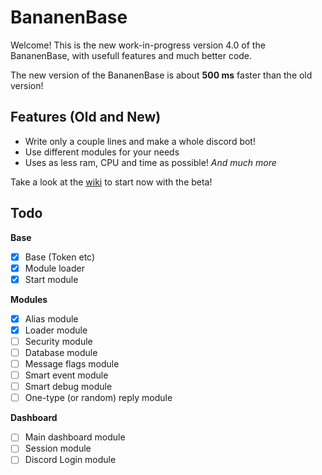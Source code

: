 # BananenBase
Welcome! This is the new work-in-progress version 4.0 of the BananenBase, with usefull features and much better code.

The new version of the BananenBase is about **500 ms** faster than the old version!

## Features (Old and New)
- Write only a couple lines and make a whole discord bot!
- Use different modules for your needs
- Uses as less ram, CPU and time as possible!
_And much more_

Take a look at the [wiki](https://github.com/Paultje52/BananenBase/wiki) to start now with the beta!

## Todo
**Base**
- [X] Base (Token etc)
- [X] Module loader
- [X] Start module

**Modules**
- [X] Alias module
- [x] Loader module
- [ ] Security module
- [ ] Database module
- [ ] Message flags module
- [ ] Smart event module
- [ ] Smart debug module
- [ ] One-type (or random) reply module

**Dashboard**
- [ ] Main dashboard module
- [ ] Session module
- [ ] Discord Login module

